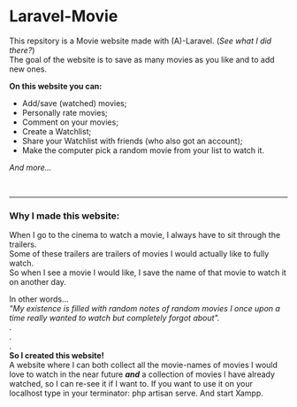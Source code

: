 # Laravel-Movie
This repsitory is a Movie website made with (A)-Laravel.  (_See what I did there?_)
<br>The goal of the website is to save as many movies as you like and to add new ones.

**On this website you can:**
- Add/save (watched) movies;
- Personally rate movies;
- Comment on your movies;
- Create a Watchlist;
- Share your Watchlist with friends (who also got an account);
- Make the computer pick a random movie from your list to watch it.

_And more..._

<br>

---

### Why I made this website:
When I go to the cinema to watch a movie, I always have to sit through the trailers.<br>
Some of these trailers are trailers of movies I would actually like to fully watch. <br>
So when I see a movie I would like, I save the name of that movie to watch it on another day.<br>

In other words... <br>
			_"My existence is filled with random notes of random movies I once upon a time really wanted to watch but completely forgot about"._
<br>
																											.
<br>
																										.
<br>
																										.
<br>
**So I created this website!**
<br>
A website where I can both collect all the movie-names of movies I would love to watch in the near future _**and**_ a collection of movies I have already watched, so I can re-see it if I want to. If you want to use it on your localhost type in your terminator: php artisan serve. And start Xampp. 

